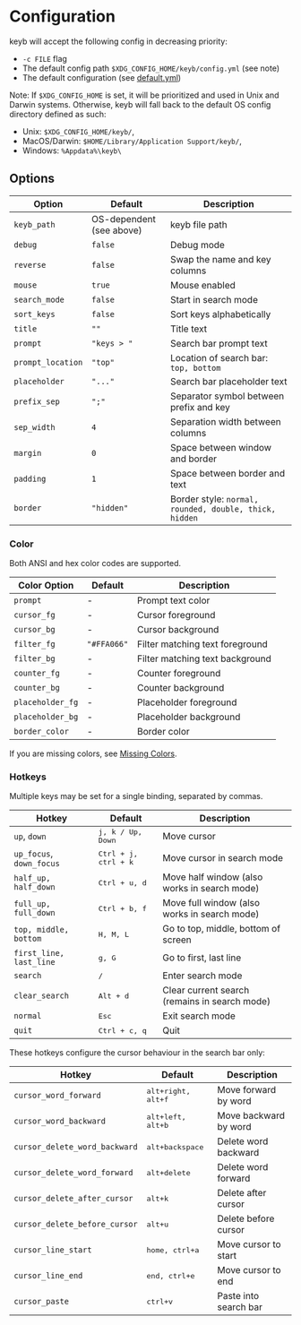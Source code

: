 # Configuration

keyb will accept the following config in decreasing priority:

- `-c FILE` flag
- The default config path `$XDG_CONFIG_HOME/keyb/config.yml` (see note)
- The default configuration (see [default.yml](default.yml))

Note: If `$XDG_CONFIG_HOME` is set, it will be prioritized and used in Unix and Darwin
systems. Otherwise, keyb will fall back to the default OS config directory
defined as such:

- Unix: `$XDG_CONFIG_HOME/keyb/`,
- MacOS/Darwin: `$HOME/Library/Application Support/keyb/`,
- Windows: `%Appdata%\keyb\`

## Options

| Option        | Default                  | Description |
| ------------- | ------------------------ | ----------- |
| `keyb_path`   | OS-dependent (see above) | keyb file path |
| `debug`       | `false`                  | Debug mode |
| `reverse`     | `false`                  | Swap the name and key columns |
| `mouse`       | `true`                   | Mouse enabled |
| `search_mode` | `false`                  | Start in search mode |
| `sort_keys`   | `false`                  | Sort keys alphabetically |
| `title`       | `""`                     | Title text |
| `prompt`      | `"keys > "`              | Search bar prompt text |
| `prompt_location` | `"top"`                | Location of search bar: `top, bottom` |
| `placeholder` | `"..."`                  | Search bar placeholder text |
| `prefix_sep`  | `";"`                    | Separator symbol between prefix and key |
| `sep_width`   | `4`                      | Separation width between columns |
| `margin`      | `0`                      | Space between window and border |
| `padding`     | `1`                      | Space between border and text |
| `border`      | `"hidden"`               | Border style: `normal, rounded, double, thick, hidden`|

### Color
Both ANSI and hex color codes are supported.

| Color Option     | Default    | Description |
| ---------------- | ---------- | ----------- |
| `prompt`         | -          | Prompt text color |
| `cursor_fg`      | -          | Cursor foreground |
| `cursor_bg`      | -          | Cursor background |
| `filter_fg`      | `"#FFA066"`| Filter matching text foreground |
| `filter_bg`      | -          | Filter matching text background |
| `counter_fg`     | -          | Counter foreground |
| `counter_bg`     | -          | Counter background |
| `placeholder_fg` | -          | Placeholder foreground |
| `placeholder_bg` | -          | Placeholder background |
| `border_color`   | -          | Border color |

If you are missing colors, see [Missing Colors](../../README.md#missing-colors).

### Hotkeys
Multiple keys may be set for a single binding, separated by commas.

| Hotkey                  | Default                    | Description      |
| ----------------------- | -------------------------- | ---------------- |
| `up`, `down`            | <kbd>j, k / Up, Down</kbd> | Move cursor      |
| `up_focus`, `down_focus`| <kbd>Ctrl + j, ctrl + k </kbd> | Move cursor in search mode |
| `half_up, half_down`    | <kbd>Ctrl + u, d</kbd>     | Move half window (also works in search mode) |
| `full_up, full_down`    | <kbd>Ctrl + b, f</kbd>     | Move full window (also works in search mode) |
| `top, middle, bottom`   | <kbd>H, M, L</kbd>         | Go to top, middle, bottom of screen |
| `first_line, last_line` | <kbd>g, G</kbd>            | Go to first, last line |
| `search`                | <kbd>/</kbd>               | Enter search mode      |
| `clear_search`          | <kbd>Alt + d</kbd>         | Clear current search (remains in search mode) |
| `normal`                | <kbd>Esc</kbd>             | Exit search mode |
| `quit`                  | <kbd>Ctrl + c, q</kbd>     | Quit		      |

These hotkeys configure the cursor behaviour in the search bar only:

| Hotkey                  | Default                     | Description      |
| ----------------------- | --------------------------- | ---------------- |
| `cursor_word_forward`     | <kbd>alt+right, alt+f</kbd> | Move forward by word |
| `cursor_word_backward`    | <kbd>alt+left, alt+b</kbd>  | Move backward by word |
| `cursor_delete_word_backward` | <kbd>alt+backspace</kbd> | Delete word backward |
| `cursor_delete_word_forward`  | <kbd>alt+delete</kbd>   | Delete word forward |
| `cursor_delete_after_cursor`  | <kbd>alt+k</kbd>        | Delete after cursor |
| `cursor_delete_before_cursor` | <kbd>alt+u</kbd>        | Delete before cursor |
| `cursor_line_start`       | <kbd>home, ctrl+a</kbd>     | Move cursor to start |
| `cursor_line_end`         | <kbd>end, ctrl+e</kbd>      | Move cursor to end |
| `cursor_paste`            | <kbd>ctrl+v</kbd>           | Paste into search bar|
